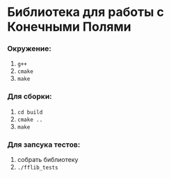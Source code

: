 # Библиотека для работы с Конечными Полями

### Окружение:
1) `g++`
2) `cmake`
3) `make`

### Для сборки:
1) `cd build`
2) `cmake ..`
3) `make`

### Для запсука тестов:
1) собрать библиотеку
2) `./fflib_tests`
